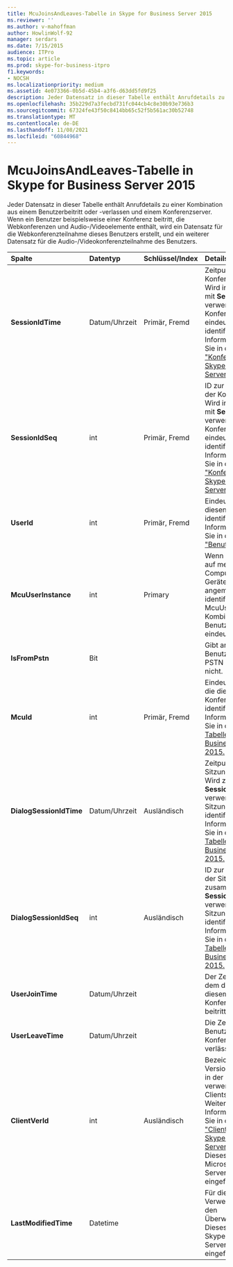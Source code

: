 ```yaml
---
title: McuJoinsAndLeaves-Tabelle in Skype for Business Server 2015
ms.reviewer: ''
ms.author: v-mahoffman
author: HowlinWolf-92
manager: serdars
ms.date: 7/15/2015
audience: ITPro
ms.topic: article
ms.prod: skype-for-business-itpro
f1.keywords:
- NOCSH
ms.localizationpriority: medium
ms.assetid: 4e073366-0b5d-45b4-a3f6-d63dd5fd9f25
description: Jeder Datensatz in dieser Tabelle enthält Anrufdetails zu einer Kombination aus einem Benutzerbeitritt oder -verlassen und einem Konferenzserver. Wenn ein Benutzer beispielsweise einer Konferenz beitritt, die Webkonferenzen und Audio-/Videoelemente enthält, wird ein Datensatz für die Webkonferenzteilnahme dieses Benutzers erstellt, und ein weiterer Datensatz für die Audio-/Videokonferenzteilnahme des Benutzers.
ms.openlocfilehash: 35b229d7a3fecbd731fc044cb4c8e30b93e736b3
ms.sourcegitcommit: 67324fe43f50c8414bb65c52f5b561ac30b52748
ms.translationtype: MT
ms.contentlocale: de-DE
ms.lasthandoff: 11/08/2021
ms.locfileid: "60844968"
---
```

# <a name="mcujoinsandleaves-table-in-skype-for-business-server-2015"></a>McuJoinsAndLeaves-Tabelle in Skype for Business Server 2015
 
Jeder Datensatz in dieser Tabelle enthält Anrufdetails zu einer Kombination aus einem Benutzerbeitritt oder -verlassen und einem Konferenzserver. Wenn ein Benutzer beispielsweise einer Konferenz beitritt, die Webkonferenzen und Audio-/Videoelemente enthält, wird ein Datensatz für die Webkonferenzteilnahme dieses Benutzers erstellt, und ein weiterer Datensatz für die Audio-/Videokonferenzteilnahme des Benutzers.
  
|**Spalte**|**Datentyp**|**Schlüssel/Index**|**Details**|
|:-----|:-----|:-----|:-----|
|**SessionIdTime** <br/> |Datum/Uhrzeit  <br/> |Primär, Fremd  <br/> |Zeitpunkt der Konferenzinstanz. Wird in Verbindung mit **SessionIdSeq** verwendet, um eine Konferenzinstanz eindeutig zu identifizieren. Weitere Informationen finden Sie in der [Tabelle "Konferenzen" in Skype for Business Server 2015.](conferences.md) <br/> |
|**SessionIdSeq** <br/> |int  <br/> |Primär, Fremd  <br/> |ID zur Identifikation der Konferenzinstanz. Wird in Verbindung mit **SessionIdTime** verwendet, um eine Konferenzinstanz eindeutig zu identifizieren. Weitere Informationen finden Sie in der [Tabelle "Konferenzen" in Skype for Business Server 2015.](conferences.md) <br/> |
|**UserId** <br/> |int  <br/> |Primär, Fremd  <br/> |Eindeutige Zahl, die diesen Benutzer identifiziert. Weitere Informationen finden Sie in der [Tabelle "Benutzer".](users.md) <br/> |
|**McuUserInstance** <br/> |int  <br/> |Primary  <br/> |Wenn ein Benutzer auf mehreren Computern oder Geräten gleichzeitig angemeldet ist, identifiziert McuUserInstance die Kombination aus Benutzer und Gerät eindeutig.  <br/> |
|**IsFromPstn** <br/> |Bit  <br/> | <br/> |Gibt an, ob der Benutzer aus einem PSTN beitritt oder nicht.  <br/> |
|**McuId** <br/> |int  <br/> |Primär, Fremd  <br/> |Eindeutige Nummer, die diesen Konferenzserver identifiziert. Weitere Informationen finden Sie in der [Mcus-Tabelle in Skype for Business Server 2015.](mcus.md) <br/> |
|**DialogSessionIdTime** <br/> |Datum/Uhrzeit  <br/> |Ausländisch  <br/> |Zeitpunkt der Sitzungsanforderung. Wird zusammen mit **SessionIdSeq** verwendet, um eine Sitzung eindeutig zu identifizieren. Weitere Informationen finden Sie in der [Dialogs-Tabelle in Skype for Business Server 2015.](dialogs.md) <br/> |
|**DialogSessionIdSeq** <br/> |int  <br/> |Ausländisch  <br/> |ID zur Identifikation der Sitzung. Wird zusammen mit **SessionIdTime** verwendet, um eine Sitzung eindeutig zu identifizieren. Weitere Informationen finden Sie in der [Dialogs-Tabelle in Skype for Business Server 2015.](dialogs.md) <br/> |
|**UserJoinTime** <br/> |Datum/Uhrzeit  <br/> | <br/> |Der Zeitpunkt, zu dem dieser Benutzer diesem Konferenzserver beitritt.  <br/> |
|**UserLeaveTime** <br/> |Datum/Uhrzeit  <br/> | <br/> |Die Zeit, zu der dieser Benutzer diesen Konferenzserver verlässt.  <br/> |
|**ClientVerId** <br/> |int  <br/> |Ausländisch  <br/> |Bezeichner, der die Versionsnummer der in der Konferenz verwendeten Clientsoftware angibt. Weitere Informationen finden Sie in der [Tabelle "ClientVersions" in Skype for Business Server 2015.](clientversions.md) <br/> Dieses Feld wurde in Microsoft Lync Server 2013 eingeführt.  <br/> |
|**LastModifiedTime** <br/> |Datetime  <br/> ||Für die interne Verwendung durch den Überwachungsdienst.  <br/> Dieses Feld wurde in Skype for Business Server 2015 eingeführt.  <br/> |
   

